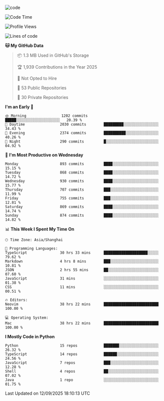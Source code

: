 
<!--
**liuyaanng/liuyaanng** is a ✨ _special_ ✨ repository because its `README.md` (this file) appears on your GitHub profile.

Here are some ideas to get you started:

- 🔭 I’m currently working on ...
- 🌱 I’m currently learning ...
- 👯 I’m looking to collaborate on ...
- 🤔 I’m looking for help with ...
- 💬 Ask me about ...
- 📫 How to reach me: ...
- 😄 Pronouns: ...
- ⚡ Fun fact: ...
-->


![code](https://cdn.jsdelivr.net/gh/liuyaanng/liuyaanng@1.0/code.gif) 

<!--START_SECTION:waka-->
![Code Time](http://img.shields.io/badge/Code%20Time-1%2C926%20hrs%2033%20mins-blue)

![Profile Views](http://img.shields.io/badge/Profile%20Views-0-blue)

![Lines of code](https://img.shields.io/badge/From%20Hello%20World%20I%27ve%20Written-26.7%20million%20lines%20of%20code-blue)

**🐱 My GitHub Data** 

> 📦 1.3 MB Used in GitHub's Storage 
 > 
> 🏆 1,939 Contributions in the Year 2025
 > 
> 🚫 Not Opted to Hire
 > 
> 📜 53 Public Repositories 
 > 
> 🔑 30 Private Repositories 
 > 
**I'm an Early 🐤** 

```text
🌞 Morning                1202 commits        █████░░░░░░░░░░░░░░░░░░░░   20.39 % 
🌆 Daytime                2030 commits        █████████░░░░░░░░░░░░░░░░   34.43 % 
🌃 Evening                2374 commits        ██████████░░░░░░░░░░░░░░░   40.26 % 
🌙 Night                  290 commits         █░░░░░░░░░░░░░░░░░░░░░░░░   04.92 % 
```
📅 **I'm Most Productive on Wednesday** 

```text
Monday                   893 commits         ████░░░░░░░░░░░░░░░░░░░░░   15.15 % 
Tuesday                  868 commits         ████░░░░░░░░░░░░░░░░░░░░░   14.72 % 
Wednesday                930 commits         ████░░░░░░░░░░░░░░░░░░░░░   15.77 % 
Thursday                 707 commits         ███░░░░░░░░░░░░░░░░░░░░░░   11.99 % 
Friday                   755 commits         ███░░░░░░░░░░░░░░░░░░░░░░   12.81 % 
Saturday                 869 commits         ████░░░░░░░░░░░░░░░░░░░░░   14.74 % 
Sunday                   874 commits         ████░░░░░░░░░░░░░░░░░░░░░   14.82 % 
```


📊 **This Week I Spent My Time On** 

```text
🕑︎ Time Zone: Asia/Shanghai

💬 Programming Languages: 
TypeScript               30 hrs 33 mins      ████████████████████░░░░░   79.62 % 
Markdown                 4 hrs 8 mins        ███░░░░░░░░░░░░░░░░░░░░░░   10.81 % 
JSON                     2 hrs 55 mins       ██░░░░░░░░░░░░░░░░░░░░░░░   07.60 % 
JavaScript               31 mins             ░░░░░░░░░░░░░░░░░░░░░░░░░   01.38 % 
CSS                      11 mins             ░░░░░░░░░░░░░░░░░░░░░░░░░   00.51 % 

🔥 Editors: 
Neovim                   38 hrs 22 mins      █████████████████████████   100.00 % 

💻 Operating System: 
Mac                      38 hrs 22 mins      █████████████████████████   100.00 % 
```

**I Mostly Code in Python** 

```text
Python                   15 repos            ███████░░░░░░░░░░░░░░░░░░   26.32 % 
TypeScript               14 repos            ██████░░░░░░░░░░░░░░░░░░░   24.56 % 
JavaScript               7 repos             ███░░░░░░░░░░░░░░░░░░░░░░   12.28 % 
Shell                    4 repos             ██░░░░░░░░░░░░░░░░░░░░░░░   07.02 % 
Java                     1 repo              ░░░░░░░░░░░░░░░░░░░░░░░░░   01.75 % 
```




 Last Updated on 12/09/2025 18:10:13 UTC
<!--END_SECTION:waka-->
